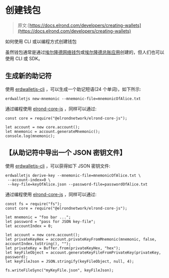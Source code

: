 # 创建钱包

> 原文:[https://docs.elrond.com/developers/creating-wallets](https://docs.elrond.com/developers/creating-wallets)

 如何使用 CLI 或以编程方式创建钱包

虽然钱包通常是通过[埃尔隆德网络钱包](https://wallet.elrond.com/)或[埃尔隆德总账应用](https://github.com/ElrondNetwork/ledger-elrond)创建的，但人们也可以使用 CLI 或 SDK。

## **生成新的助记符**

使用 [erdwalletjs-cli](https://www.npmjs.com/package/@elrondnetwork/erdwalletjs-cli) ，可以生成一个助记短语(24 个单词)，如下所示:

```
erdwalletjs new-mnemonic --mnemonic-file=mnemonicOfAlice.txt 
```

通过编程使用 [elrond-core-js](https://www.npmjs.com/package/@elrondnetwork/elrond-core-js) ，同样可以通过:

```
const core = require("@elrondnetwork/elrond-core-js");

let account = new core.account();
let mnemonic = account.generateMnemonic();
console.log(mnemonic); 
```

## **【从助记符中导出一个 JSON 密钥文件】**

使用 [erdwalletjs-cli](https://www.npmjs.com/package/@elrondnetwork/erdwalletjs-cli) ，可以获得如下 JSON 密钥文件:

```
erdwalletjs derive-key --mnemonic-file=mnemonicOfAlice.txt \
 --account-index=0 \
 --key-file=keyOfAlice.json --password-file=passwordOfAlice.txt 
```

通过编程使用 [elrond-core-js](https://www.npmjs.com/package/@elrondnetwork/elrond-core-js) ，同样可以通过:

```
const fs = require("fs");
const core = require("@elrondnetwork/elrond-core-js");

let mnemonic = "foo bar ...";
let password = "pass for JSON key-file";
let accountIndex = 0;

let account = new core.account();
let privateKeyHex = account.privateKeyFromMnemonic(mnemonic, false, accountIndex.toString(), "");
let privateKey = Buffer.from(privateKeyHex, "hex");
let keyFileObject = account.generateKeyFileFromPrivateKey(privateKey, password);
let keyFileJson = JSON.stringify(keyFileObject, null, 4);

fs.writeFileSync("myKeyFile.json", keyFileJson); 
```